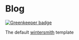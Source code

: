 
# Blog

[![Greenkeeper badge](https://badges.greenkeeper.io/michaelmior/michael.mior.ca.svg)](https://greenkeeper.io/)

The default [wintersmith](https://github.com/jnordberg/wintersmith) template
